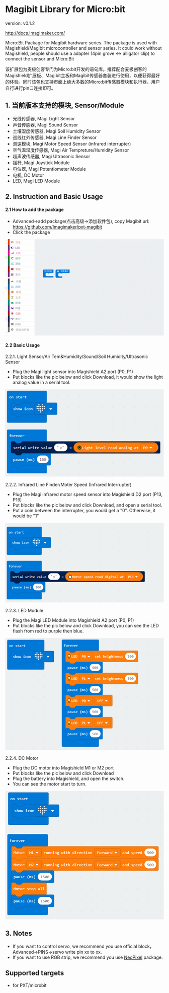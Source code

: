 
# Magibit Library for Micro:bit
version: v0.1.2

http://docs.imagimaker.com/

Micro:Bit Package for Magibit hardware series. The package is used with Magishield/Magibit microcontroller and sensor series. It could work without Magishield, people should use a adapter (4pin grove <-> alligator clip) to connect the sensor and Micro:Bit

该扩展包为麦极创客专门为Micro:bit开发的语句库。推荐配合麦极创客的Magishield扩展板、Magibit主板和Magibit传感器套装进行使用，以便获得最好的体验。同时该包也支持市面上绝大多数的Micro:bit传感器模块和执行器，用户自行进行pin口连接即可。

## 1. 当前版本支持的模块, Sensor/Module
- 光线传感器, Magi Light Sensor
- 声音传感器, Magi Sound Sensor
- 土壤湿度传感器, Magi Soil Humidity Sensor
- 巡线红外传感器, Magi Line Finder Sensor
- 测速模块, Magi Motor Speed Sensor (infrared interrupter)
- 空气温湿度传感器, Magi Air Tempreture/Humidity Sensor
- 超声波传感器, Magi Ultrasonic Sensor
- 摇杆, Magi Joystick Module
- 电位器, Magi Potentiometer Module
- 电机, DC Motor
- LED, Magi LED Module

## 2. Instruction and Basic Usage

#### 2.1 How to add the package
- Advanced->add package(点击高级->添加软件包), copy Magibit url: https://github.com/Imagimaker/pxt-magibit
- Click the package

![install](install.gif)

#### 2.2 Basic Usage

2.2.1.  Light Sensor/Air Tem&Humidity/Sound/Soil Humidity/Ultrasonic Sensor
- Plug the Magi light sensor into Magishield A2 port (P0, P1)
- Put blocks like the pic below and click Download, it would show the light analog value in a serial tool.

![light](pics/basic_usage_light.png)

2.2.2. Infrared Line Finder/Moter Speed (Infrared Interrupter)

- Plug the Magi infrared motor speed sensor into Magishield D2 port (P13, P16)
- Put blocks like the pic below and click Download, and open a serial tool.
- Put a coin between the interrupter, you would get a "0". Otherwise, it would be "1"

![Infrared](pics/basic_usage_infrared.png)

2.2.3. LED Module

- Plug the Magi LED Module into Magishield A2 port (P0, P1)
- Put blocks like the pic below and click Download, you can see the LED flash from red to purple then blue.

![led](pics/basic_usage_led.png)

2.2.4. DC Motor

- Plug the DC motor into Magishield M1 or M2 port
- Put blocks like the pic below and click Download
- Plug the battery into Magishield, and open the switch.
- You can see the motor start to turn.

![dc_motor](pics/basic_usage_dc.png)



## 3. Notes

- If you want to control servo, we recommend you use official block，Advanced->PINS->servo write pin xx to xx.
- If you want to use RGB strip, we recommend you use [NeoPixel](https://github.com/Microsoft/pxt-neopixel) package.


## Supported targets

* for PXT/microbit
